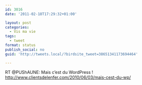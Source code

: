 ```yaml
---
id: 3016
date: '2011-02-18T17:29:32+01:00'

layout: post
categories:
  - Vis ma vie
tags:
  - tweet
format: status
publish_social: no
guid: 'http://tweets.local/?birdsite_tweet=38651341173694464'

---
```


RT @PUShAUNE: Mais c’est du WordPress !  
http://www.clientsdelenfer.com/2010/06/03/mais-cest-du-wp/
